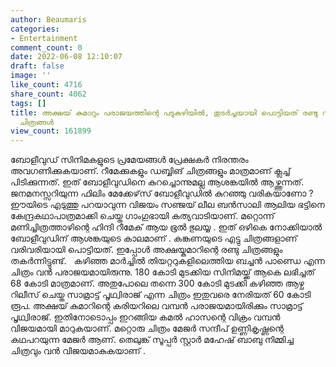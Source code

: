 ```yaml
---
author: Beaumaris
categories:
- Entertainment
comment_count: 0
date: 2022-06-08 12:10:07
draft: false
image: ''
like_count: 4716
share_count: 4062
tags: []
title: അക്ഷയ് കുമാറും പരാജയത്തിന്റെ പടുകുഴിയിൽ, തുടർച്ചയായി പൊട്ടിയത് രണ്ടു വമ്പൻ
  ചിത്രങ്ങൾ
view_count: 161899
---
```


ബോളീവുഡ് സിനിമകളുടെ പ്രമേയങ്ങൾ പ്രേക്ഷകർ നിരന്തരം അവഗണിക്കുകയാണ്. റീമേക്കുകളും ഡബ്ബിങ് ചിത്രങ്ങളും മാത്രമാണ് ക്ലച്ച് പിടിക്കുന്നത്. ഇത് ബോളീവുഡിനെ കുറച്ചൊന്നുമല്ല ആശങ്കയിൽ ആഴ്ത്തുന്നത്. ജനമനസ്സറിയുന്ന ഫിലിം മേക്കേഴ്‌സ് ബോളീവുഡിൽ കുറഞ്ഞു വരികയാണോ ? ഈയിടെ എടുത്തു പറയാവുന്ന വിജയം സഞ്ജയ് ലീല ബൻസാലി ആലിയ ഭട്ടിനെ കേന്ദ്രകഥാപാത്രമാക്കി ചെയ്ത ഗാംഗുഭായി കത്യവാടിയാണ്. മറ്റൊന്ന് മണിച്ചിത്രത്താഴിന്റെ ഹിന്ദി റീമേക് ആയ ഭൂൽ ഭുലയ്യ . ഇത് ഒഴികെ നോക്കിയാൽ ബോളീവുഡിന് ആശങ്കയുടെ കാലമാണ് . കങ്കണയുടെ എട്ടു ചിത്രങ്ങളാണ് വരിവരിയായി പൊട്ടിയത്. ഇപ്പോൾ അക്ഷയ്കുമാറിന്റെ രണ്ടു ചിത്രങ്ങളും തകർന്നിട്ടുണ്ട്. &nbsp; കഴിഞ്ഞ മാർച്ചിൽ തിയറ്ററുകളിലെത്തിയ ബച്ചൻ പാണ്ഡെ എന്ന ചിത്രം വൻ പരാജയമായിരുന്നു. 180 കോടി മുടക്കിയ സിനിമയ്ക്ക് ആകെ ലഭിച്ചത് 68 കോടി മാത്രമാണ്. അതുപോലെ തന്നെ 300 കോടി മുടക്കി കഴിഞ്ഞ ആഴ്ച റിലീസ് ചെയ്ത സാമ്രാട്ട് പൃഥ്വിരാജ് എന്ന ചിത്രം ഇതുവരെ നേരിയത് 60 കോടി രൂപ. അക്ഷയ് കുമാറിന്റെ കരിയറിലെ വമ്പൻ പരാജയമായിരിക്കും സാമ്രാട്ട് പൃഥ്വിരാജ്. ഇതിനോടൊപ്പം ഇറങ്ങിയ കമൽ ഹാസന്റെ വിക്രം വമ്പൻ വിജയമായി മാറുകയാണ്. മറ്റൊരു ചിത്രം മേജർ സന്ദീപ് ഉണ്ണികൃഷ്ണന്റെ കഥപറയുന്ന മേജർ ആണ്. തെലുങ്ക് സൂപ്പർ സ്റ്റാർ മഹേഷ് ബാബു നിമ്മിച്ച ചിത്രവും വൻ വിജയമാകുകയാണ് .
